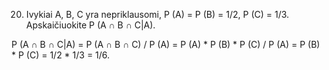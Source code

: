20. Ivykiai A, B, C yra nepriklausomi, P (A) = P (B) = 1/2, P (C) = 1/3.
Apskaičiuokite P (A ∩ B ∩ C|A).

P (A ∩ B ∩ C|A) = P (A ∩ B ∩ C) / P (A) = P (A) * P (B) * P (C) / P (A) = P (B) * P (C) = 1/2 * 1/3 = 1/6.